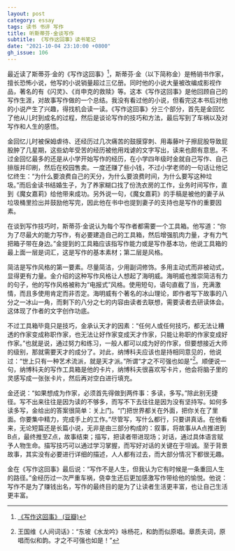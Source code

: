 ```yaml
---
layout: post
category: essay
tags: 读书 书评 写作
title: 听斯蒂芬·金谈写作
subtitle: 《写作这回事》读书笔记
date: "2021-10-04 23:10:00 +0800"
gh_issue: 106
---
```


最近读了斯蒂芬·金的《写作这回事》[^1]，斯蒂芬·金（以下简称金）是畅销书作家，擅长恐怖小说，他写的小说销量超过三亿册。同时他的小说大量被改编成影视作品，著名的有《闪灵》、《肖申克的救赎》等。这本《写作这回事》是他回顾自己的写作生涯，对故事写作做的一个总结。我没有看过他的小说，但看完这本书后对他的小说产生了兴趣，得找机会读一读。《写作这回事》分三个部分，首先是金回忆了他从儿时到成名的过程，然后是谈论写作的技巧和方法，最后写到了车祸以及对写作和人生的感悟。

金回忆儿时被保姆虐待、还经历过几次痛苦的鼓膜穿刺、用毒藤叶子擦屁股导致屁股肿了几星期，这些幼年受苦的经历被他用戏谑的文字写出，读来也颇有意思。不过金回忆最多的还是从小学开始写作的经历，在小学四年级时金就自己写作、自己排版并印刷，然后在校园售卖。一度还赚了些小钱，不过小学老师的一句话让他记忆终生：“为什么要浪费自己的天分，为什么要浪费时间，为什么要写这种垃圾。”而后金读书结婚生子，为了养家糊口找了份洗衣房的工作，业务时间写作，直到《魔女嘉莉》给他带来成功。另外说一句，《魔女嘉莉》的手稿是被他的妻子从垃圾桶里捡出并鼓励他写完，因此他在书中也提到妻子的支持也是写作的重要因素。

在谈到写作技巧时，斯蒂芬·金说认为每个写作者都需要一个工具箱。他写道：“你为了尽最大的能力写作，有必要建造自己的工具箱，然后增强肌肉力量，才有力气把箱子带在身边。”金提到的工具箱应该指写作能力或是写作基本功，他说工具箱的最上面一层是词汇，这是写作的基本素材；第二层是风格。

简洁是写作风格的第一要素。尽量简洁，少用副词修饰。多用主动式而非被动式，显得更有力量。金介绍的这种写作风格让人想起了海明威。海明威也推崇简洁有力的句子，他的写作风格被称为“电报式”风格。使用短句，语句直截了当，充满激情，而且多使用肯定而非否定。海明威有个著名的冰山理论，即作者写下故事的八分之一冰山一角，而剩下的八分之七的内容由读者去联想，需要读者去研读体会。这体现了作者的文字创作功底。

不过工具箱毕竟只是技巧，金承认天才的因素：“任何人或任何技巧，都无法让糟透的作家变成称职作家，也无法让好作家变成天才作家，只能让称职的作家变成好作家。”也就是说，通过努力和练习，一般人都可以成为好的作家，但要想接近大师的级别，那就需要天才的成分了。对此，纳博科夫应该也是持相同意见的，他说过：“世上只有一种艺术流派，就是天才派。”所谓“才之不可强也如是”[^2]。顺便说一句，纳博科夫的写作工具箱是他的卡片，纳博科夫很喜欢写卡片，他会将脑子里的灵感写成一张张卡片，然后再对空白进行填充。

金还说：“如果想成为作家，必须首先得做到两件事：多读，多写。”除此别无捷径。写不出来往往是因为读的不够多，而写不下去往往是因为没有坚持写。如何多读多写，金给出的答案很简单：关上门。“门把世界都关在外面，把你关在了里面。你要集中精力，完成手上的工作。”尽管写，写什么都行，只要讲真话。在他看来，无论短篇还是长篇小说，无非是由三部分构成的：叙事，将故事从A点推进到B点，最终推至Z点，故事结束；描写，把读者带进现场；对话，通过具体语言赋予人物生命。描写技巧可以通过学习掌握，而写好对话的关键在于坦诚。至于背景故事，其实没有必要进行详细的描述，人人都有过去，而大部分情况下都很无趣。

金在《写作这回事》最后说：“写作不是人生，但我认为它有时候是一条重回人生的路径。”金经历过一次严重车祸，侥幸生还后更加感激写作带给他的愉悦。他说：写作不是为了赚钱出名，写作的最终目的是为了让读者生活更丰富，也让自己生活更丰富。


[^1]: [《写作这回事》 (豆瓣)](https://book.douban.com/subject/3888123/)
[^2]: 王国维《人间词话》：“东坡《水龙吟》咏杨花，和韵而似原唱。章质夫词，原唱而似和韵。才之不可强也如是！”